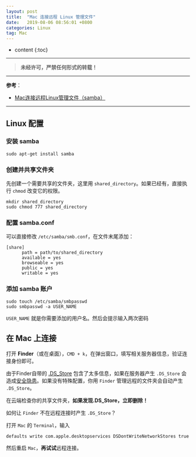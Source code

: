 ```yaml
---
layout: post
title:  "Mac 连接远程 Linux 管理文件"
date:   2019-08-06 08:56:01 +0800
categories: Linux
tag: Mac
---
```



* content
{:toc}


****

> **未经许可，严禁任何形式的转载！**

****

**参考**：

- [Mac连接远程Linux管理文件（samba）](<https://www.jianshu.com/p/fe7fd0286c4e>)

****

## Linux 配置

### 安装 samba

```shell
sudo apt-get install samba
```

### 创建并共享文件夹

先创建一个需要共享的文件夹，这里用 `shared_directory`。如果已经有，直接执行 `chmod` 改变它的权限。

```shell
mkdir shared_directory
sudo chmod 777 shared_directory
```

### 配置 samba.conf

可以直接修改 `/etc/samba/smb.conf`，在文件末尾添加：

```shell
[share]
      path = path/to/shared_directory
      available = yes
      browseable = yes
      public = yes
      writable = yes
```

### 添加 samba 账户

```shell
sudo touch /etc/samba/smbpasswd
sudo smbpasswd -a USER_NAME
```

`USER_NAME` 就是你需要添加的用户名。然后会提示输入两次密码

## 在 Mac 上连接

打开 **Finder**（或在桌面），`CMD + k`，在弹出窗口，填写相关服务器信息，验证连接身份即可。

由于Finder自带的 [.DS_Store](https://link.jianshu.com/?t=https://en.wikipedia.org/wiki/.DS_Store) 包含了太多信息，如果在服务器产生 `.DS_Store` 会造成[安全隐患](https://link.jianshu.com/?t=http://www.wooyun.org/bugs/wooyun-2015-091869)。如果没有特殊配置，你用 `Finder` 管理远程的文件夹会自动产生 `.DS_Store`。

在云端检查你的共享文件夹，**如果发现.DS_Store，立即删除！**

如何让 `Finder` 不在远程连接时产生 `.DS_Store`？

打开 `Mac` 的 `Terminal`，输入

```shell
defaults write com.apple.desktopservices DSDontWriteNetworkStores true
```

然后重启 `Mac`，**再试试**远程连接。